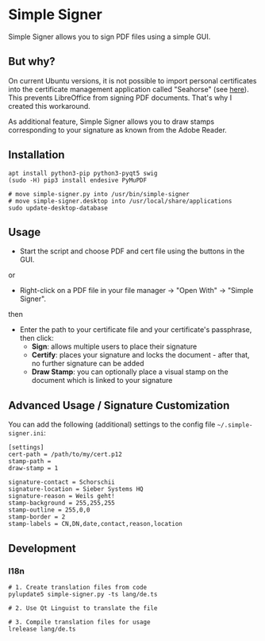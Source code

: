 # Simple Signer
Simple Signer allows you to sign PDF files using a simple GUI.

## But why?
On current Ubuntu versions, it is not possible to import personal certificates into the certificate management application called "Seahorse" (see [here](https://gitlab.gnome.org/GNOME/seahorse/-/issues/232)). This prevents LibreOffice from signing PDF documents. That's why I created this workaround.

As additional feature, Simple Signer allows you to draw stamps corresponding to your signature as known from the Adobe Reader.

## Installation
```
apt install python3-pip python3-pyqt5 swig
(sudo -H) pip3 install endesive PyMuPDF

# move simple-signer.py into /usr/bin/simple-signer
# move simple-signer.desktop into /usr/local/share/applications
sudo update-desktop-database
```

## Usage
- Start the script and choose PDF and cert file using the buttons in the GUI.

or

- Right-click on a PDF file in your file manager -> "Open With" -> "Simple Signer".

then

- Enter the path to your certificate file and your certificate's passphrase, then click:
  - **Sign**: allows multiple users to place their signature
  - **Certify**: places your signature and locks the document - after that, no further signature can be added
  - **Draw Stamp**: you can optionally place a visual stamp on the document which is linked to your signature

## Advanced Usage / Signature Customization
You can add the following (additional) settings to the config file `~/.simple-signer.ini`:
```
[settings]
cert-path = /path/to/my/cert.p12
stamp-path = 
draw-stamp = 1

signature-contact = Schorschii
signature-location = Sieber Systems HQ
signature-reason = Weils geht!
stamp-background = 255,255,255
stamp-outline = 255,0,0
stamp-border = 2
stamp-labels = CN,DN,date,contact,reason,location
```

## Development
### I18n
```
# 1. Create translation files from code
pylupdate5 simple-signer.py -ts lang/de.ts

# 2. Use Qt Linguist to translate the file

# 3. Compile translation files for usage
lrelease lang/de.ts
```
